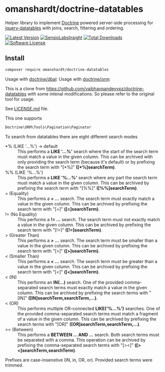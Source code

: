# omanshardt/doctrine-datatables
Helper library to implement [Doctrine](http://www.doctrine-project.org/) powered server-side processing for [jquery-datatables](https://github.com/DataTables/DataTables) with joins, search, filtering and ordering.

[![Latest Version](https://img.shields.io/github/release/omanshardt/doctrine-datatables.svg?style=flat-square)](https://github.com/omanshardt/doctrine-datatables/releases) [![SensioLabsInsight](https://insight.sensiolabs.com/projects/4ac1aa6a-a495-49e0-b5d6-d7b82be2a5f6/mini.png)](https://insight.sensiolabs.com/projects/4ac1aa6a-a495-49e0-b5d6-d7b82be2a5f6) [![Total Downloads](https://img.shields.io/packagist/dt/omanshardt/doctrine-datatables.svg?style=flat-square)](https://packagist.org/packages/omanshardt/doctrine-datatables) [![Software License](https://img.shields.io/badge/license-MIT-brightgreen.svg?style=flat-square)](LICENSE.md)

Install
-------
```bash
composer require omanshardt/doctrine-datatables
```

Usage with [doctrine/dbal](https://github.com/doctrine/dbal):
Usage with [doctrine/orm](https://github.com/doctrine/doctrine2):

This is a clone from https://github.com/vaibhavpandeyvpz/doctrine-datatables with some intenal modifications. So please refer to the original tool for usage.

See [LICENSE.md](https://github.com/omanshardt/doctrine-datatables/blob/master/LICENSE.md) file.

This one supports
```bash
Doctrine\ORM\Tools\Pagination\Paginator
```
To search from datatables there are eight different search modes
<dl>
	<dt>*% (LIKE '…%') -> default</dt>
	<dd>This performs a <strong>LIKE '…%'</strong> search where the start of the search term must match  a value in the given column. This can be archived with only providing the search term (because it's default) or by prefixing the search term with "[*%]" <strong>([*%]searchTerm)</strong>.</dd>
	<dt>%% (LIKE '%…%')</dt>
	<dd>This performs a <strong>LIKE '%…%'</strong> search where any part the search term must match  a value in the given column. This can be archived  by prefixing the search term with "[%%]" <strong>([%%]searchTerm)</strong>.</dd>
	<dt>= (Equality)</dt>
	<dd>This performs a <strong>= …</strong> search. The search term must exactly match a value in the given column. This can be archived by prefixing the search term with "[=]" <strong>([=]searchTerm)</strong>.</dd>
	<dt>!= (No Equality)</dt>
	<dd>This performs a <strong>!= …</strong> search. The search term must not exactly match a value in the given column. This can be archived by prefixing the search term with "[!=]" <strong>([!=]searchTerm)</strong>.</dd>
	<dt>> (Greater Than)</dt>
	<dd>This performs a <strong>> …</strong> search. The search term must be smaller than a value in the given column. This can be archived by prefixing the search term with "[>]" <strong>([>]searchTerm)</strong>.</dd>
	<dt>< (Smaller Than)</dt>
	<dd>This performs a <strong>< …</strong> search. The search term must be greater than a value in the given column. This can be archived by prefixing the search term with "[<]" <strong>([<]searchTerm)</strong>.</dd>
	<dt>< (IN)</dt>
	<dd>This performs an <strong>IN(…)</strong> search. One of the provided comma-separated search terms must exactly match a value in the given column. This can be archived by prefixing the search terms with "[IN]" <strong>([IN]searchTerm,searchTerm,…)</strong>.</dd>
	<dt>< (OR)</dt>
	<dd>This performs multiple OR-connected <strong>LIKE('%…%')</strong> searches. One of the provided comma-separated search terms must match a fragment of a value in the given column. This can be archived by prefixing the search terms with "[OR]" <strong>([OR]searchTerm,searchTerm,…)</strong>.</dd>
	<dt>>< (Between)</dt>
	<dd>This performs a <strong>BETWEEN … AND …</strong> search. Both search terms must be separated with a comma. This operation can be archived by prefixing the comma-separated search terms with "[><]" <strong>([><]searchTerm,searchTerm)</strong>.</dd>
</dl>

Prefixes are case-insenstive (IN, in, OR, or).
Provided search terms were trimmed.
